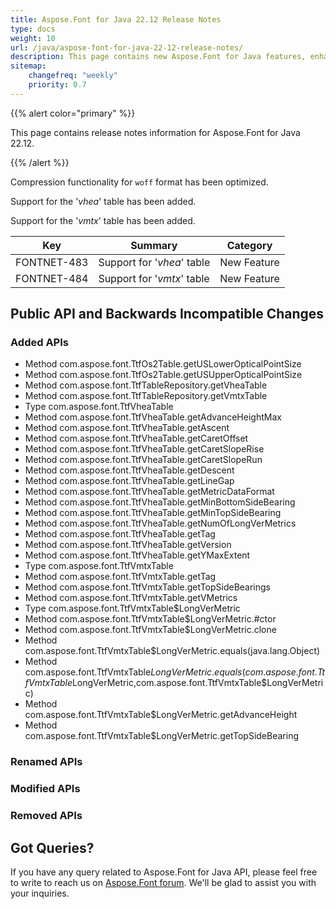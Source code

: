 ```yaml
---
title: Aspose.Font for Java 22.12 Release Notes
type: docs
weight: 10
url: /java/aspose-font-for-java-22-12-release-notes/
description: This page contains new Aspose.Font for Java features, enhancement, and bug fixes in 2022, version 22.12.
sitemap:
    changefreq: "weekly"
    priority: 0.7
---
```


{{% alert color="primary" %}} 

This page contains release notes information for Aspose.Font for Java 22.12.

{{% /alert %}} 

Compression functionality for `woff` format has been optimized.

Support for the '*vhea*' table has been added.

Support for the '*vmtx*' table has been added.

| Key | Summary | Category |
|---|---|---|
| FONTNET-483 | Support for '*vhea*' table | New Feature |
| FONTNET-484 | Support for '*vmtx*' table | New Feature |


## Public API and Backwards Incompatible Changes

### Added APIs
 * Method com.aspose.font.TtfOs2Table.getUSLowerOpticalPointSize
 * Method com.aspose.font.TtfOs2Table.getUSUpperOpticalPointSize
 * Method com.aspose.font.TtfTableRepository.getVheaTable
 * Method com.aspose.font.TtfTableRepository.getVmtxTable
 * Type com.aspose.font.TtfVheaTable
 * Method com.aspose.font.TtfVheaTable.getAdvanceHeightMax
 * Method com.aspose.font.TtfVheaTable.getAscent
 * Method com.aspose.font.TtfVheaTable.getCaretOffset
 * Method com.aspose.font.TtfVheaTable.getCaretSlopeRise
 * Method com.aspose.font.TtfVheaTable.getCaretSlopeRun
 * Method com.aspose.font.TtfVheaTable.getDescent
 * Method com.aspose.font.TtfVheaTable.getLineGap
 * Method com.aspose.font.TtfVheaTable.getMetricDataFormat
 * Method com.aspose.font.TtfVheaTable.getMinBottomSideBearing
 * Method com.aspose.font.TtfVheaTable.getMinTopSideBearing
 * Method com.aspose.font.TtfVheaTable.getNumOfLongVerMetrics
 * Method com.aspose.font.TtfVheaTable.getTag
 * Method com.aspose.font.TtfVheaTable.getVersion
 * Method com.aspose.font.TtfVheaTable.getYMaxExtent
 * Type com.aspose.font.TtfVmtxTable
 * Method com.aspose.font.TtfVmtxTable.getTag
 * Method com.aspose.font.TtfVmtxTable.getTopSideBearings
 * Method com.aspose.font.TtfVmtxTable.getVMetrics
 * Type com.aspose.font.TtfVmtxTable$LongVerMetric
 * Method com.aspose.font.TtfVmtxTable$LongVerMetric.#ctor
 * Method com.aspose.font.TtfVmtxTable$LongVerMetric.clone
 * Method com.aspose.font.TtfVmtxTable$LongVerMetric.equals(java.lang.Object)
 * Method com.aspose.font.TtfVmtxTable$LongVerMetric.equals(com.aspose.font.TtfVmtxTable$LongVerMetric,com.aspose.font.TtfVmtxTable$LongVerMetric)
 * Method com.aspose.font.TtfVmtxTable$LongVerMetric.getAdvanceHeight
 * Method com.aspose.font.TtfVmtxTable$LongVerMetric.getTopSideBearing

### Renamed APIs
 
### Modified APIs

### Removed APIs


## Got Queries?
If you have any query related to Aspose.Font for Java API, please feel free to write to reach us on [Aspose.Font forum](https://forum.aspose.com/c/font/). We'll be glad to assist you with your inquiries.
